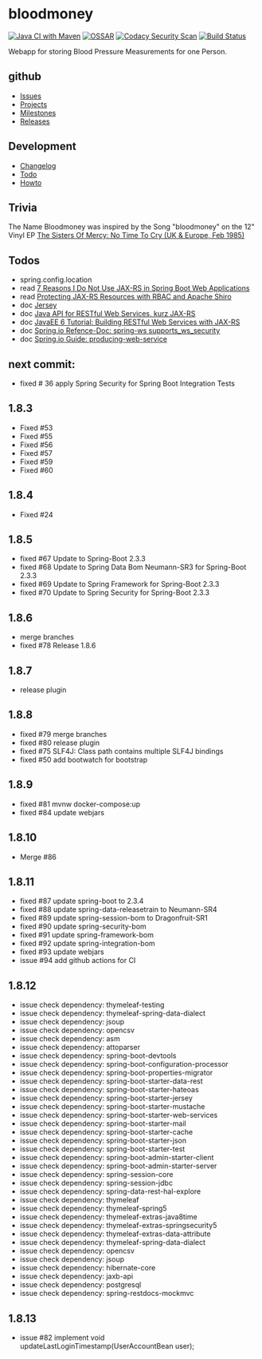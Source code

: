 # bloodmoney

[![Java CI with Maven](https://github.com/BloodMoneyApp/bloodmoney/workflows/Java%20CI%20with%20Maven/badge.svg)](https://github.com/BloodMoneyApp/bloodmoney/actions)
[![OSSAR](https://github.com/BloodMoneyApp/bloodmoney/workflows/OSSAR/badge.svg)](https://github.com/BloodMoneyApp/bloodmoney/actions)
[![Codacy Security Scan](https://github.com/BloodMoneyApp/bloodmoney/workflows/Codacy%20Security%20Scan/badge.svg)](https://github.com/BloodMoneyApp/bloodmoney/actions)
[![Build Status](https://travis-ci.com/BloodMoneyApp/bloodmoney.svg?branch=master)](https://travis-ci.com/BloodMoneyApp/bloodmoney)

Webapp for storing Blood Pressure Measurements for one Person.

## github
* [Issues](https://github.com/BloodMoneyApp/bloodmoney/issues)
* [Projects](https://github.com/BloodMoneyApp/bloodmoney/projects)
* [Milestones](https://github.com/BloodMoneyApp/bloodmoney/milestones)
* [Releases](https://github.com/BloodMoneyApp/bloodmoney/releases)

## Development
* [Changelog](src/site/markdown/CHANGELOG.md)
* [Todo](etc/TODO.md)
* [Howto](src/site/markdown/HOWTO.md)

## Trivia
The Name Bloodmoney was inspired by the Song "bloodmoney" on the 12" Vinyl EP 
[The Sisters Of Mercy: No Time To Cry (UK & Europe, Feb 1985)](https://www.discogs.com/The-Sisters-Of-Mercy-No-Time-To-Cry/release/6717124)

## Todos
* spring.config.location
* read [7 Reasons I Do Not Use JAX-RS in Spring Boot Web Applications](https://dzone.com/articles/7-reasons-i-do-not-use-jax-rs-in-spring-boot-web-a)
* read [Protecting JAX-RS Resources with RBAC and Apache Shiro](https://stormpath.com/blog/protecting-jax-rs-resources-rbac-apache-shiro)
* doc [Jersey](https://eclipse-ee4j.github.io/jersey/)
* doc [Java API for RESTful Web Services, kurz JAX-RS](https://en.wikipedia.org/wiki/Java_API_for_RESTful_Web_Services)
* doc [JavaEE 6 Tutorial: Building RESTful Web Services with JAX-RS](https://docs.oracle.com/javaee/6/tutorial/doc/giepu.html)
* doc [Spring.io Refence-Doc: spring-ws supports_ws_security](https://docs.spring.io/spring-ws/docs/3.0.8.RELEASE/reference/#_supports_ws_security)
* doc [Spring.io Guide: producing-web-service](https://spring.io/guides/gs/producing-web-service/)

## next commit:
* fixed # 36 apply Spring Security for Spring Boot Integration Tests

## 1.8.3
* Fixed #53
* Fixed #55
* Fixed #56
* Fixed #57 
* Fixed #59
* Fixed #60

## 1.8.4
* Fixed #24

## 1.8.5
* fixed #67 Update to Spring-Boot 2.3.3 
* fixed #68 Update to Spring Data Bom Neumann-SR3 for Spring-Boot 2.3.3
* fixed #69 Update to Spring Framework for Spring-Boot 2.3.3
* fixed #70 Update to Spring Security for Spring-Boot 2.3.3

## 1.8.6
* merge branches
* fixed #78 Release 1.8.6

## 1.8.7
* release plugin

## 1.8.8
* fixed #79 merge branches
* fixed #80 release plugin 
* fixed #75 SLF4J: Class path contains multiple SLF4J bindings
* fixed #50 add bootwatch for bootstrap

## 1.8.9
* fixed #81 mvnw docker-compose:up 
* fixed #84 update webjars

## 1.8.10
* Merge #86
 
## 1.8.11
* fixed #87 update spring-boot to 2.3.4
* fixed #88 update spring-data-releasetrain to Neumann-SR4
* fixed #89 update spring-session-bom to Dragonfruit-SR1
* fixed #90 update spring-security-bom
* fixed #91 update spring-framework-bom
* fixed #92 update spring-integration-bom
* fixed #93 update webjars
* issue #94 add github actions for CI 

## 1.8.12
* issue check dependency: thymeleaf-testing
* issue check dependency: thymeleaf-spring-data-dialect
* issue check dependency: jsoup
* issue check dependency: opencsv
* issue check dependency: asm
* issue check dependency: attoparser
* issue check dependency: spring-boot-devtools
* issue check dependency: spring-boot-configuration-processor
* issue check dependency: spring-boot-properties-migrator
* issue check dependency: spring-boot-starter-data-rest
* issue check dependency: spring-boot-starter-hateoas
* issue check dependency: spring-boot-starter-jersey
* issue check dependency: spring-boot-starter-mustache
* issue check dependency: spring-boot-starter-web-services
* issue check dependency: spring-boot-starter-mail
* issue check dependency: spring-boot-starter-cache
* issue check dependency: spring-boot-starter-json
* issue check dependency: spring-boot-starter-test
* issue check dependency: spring-boot-admin-starter-client
* issue check dependency: spring-boot-admin-starter-server
* issue check dependency: spring-session-core
* issue check dependency: spring-session-jdbc
* issue check dependency: spring-data-rest-hal-explore
* issue check dependency: thymeleaf
* issue check dependency: thymeleaf-spring5
* issue check dependency: thymeleaf-extras-java8time
* issue check dependency: thymeleaf-extras-springsecurity5
* issue check dependency: thymeleaf-extras-data-attribute
* issue check dependency: thymeleaf-spring-data-dialect
* issue check dependency: opencsv
* issue check dependency: jsoup
* issue check dependency: hibernate-core
* issue check dependency: jaxb-api
* issue check dependency: postgresql
* issue check dependency: spring-restdocs-mockmvc

## 1.8.13
* issue #82 implement void updateLastLoginTimestamp(UserAccountBean user);

